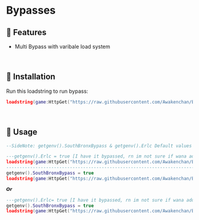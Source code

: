 # Bypasses
## 🤠 Features
- Multi Bypass with varibale load system

<br/>

## 🔌 Installation

Run this loadstring to run bypass:

```lua
loadstring(game:HttpGet("https://raw.githubusercontent.com/Awakenchan/Bypasses/main/BypassAwaken"))() 
```
<br/>

## 📜 Usage
```lua
--SideNote: getgenv().SouthBronxBypass & getgenv().Erlc Default values are set to false

---getgenv().Erlc = true [I have it bypassed, rn im not sure if wana add it.]
loadstring(game:HttpGet("https://raw.githubusercontent.com/Awakenchan/Bypasses/main/BypassAwaken"))() 
-----------------------------------------------------------------------
getgenv().SouthBronxBypass = true
loadstring(game:HttpGet("https://raw.githubusercontent.com/Awakenchan/Bypasses/main/BypassAwaken"))()

𝙊𝙧

---getgenv().Erlc= true [I have it bypassed, rn im not sure if wana add it.]
getgenv().SouthBronxBypass = true
loadstring(game:HttpGet("https://raw.githubusercontent.com/Awakenchan/Bypasses/main/BypassAwaken"))()
```
